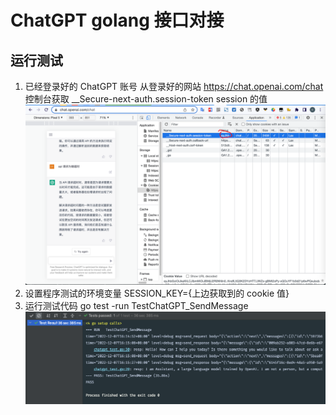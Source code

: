 # ChatGPT golang 接口对接

## 运行测试

1. 已经登录好的 ChatGPT 账号
从登录好的网站 https://chat.openai.com/chat 控制台获取 __Secure-next-auth.session-token session 的值
![img](./assets/img.png)
2. 设置程序测试的环境变量
SESSION_KEY={上边获取到的 cookie 值}
3. 运行测试代码 go test -run TestChatGPT_SendMessage
![img](./assets/img_1.png)